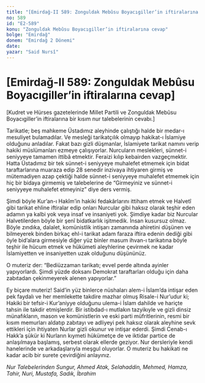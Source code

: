 ```yaml
---
title: "[Emirdağ-II 589: Zonguldak Mebûsu Boyacıgiller’in iftiralarına cevap]"
no: 589
id: "E2-589"
konu: "Zonguldak Mebûsu Boyacıgiller’in iftiralarına cevap"
bolge: "Emirdağ"
donem: "Emirdağ 2 Dönemi"
date: 
yazar: "Said Nursî"
---
```


# [Emirdağ-II 589: Zonguldak Mebûsu Boyacıgiller’in iftiralarına cevap]

<p class="takdim">[Kudret ve Hürses gazetelerinde Millet Partili ve Zonguldak Mebûsu Boyacıgiller’in iftiralarına bir kısım nur talebelerinin cevabı.]</p>

Tarikatle; beş mahkeme Üstadımız aleyhinde çalıştığı halde bir medar-ı mesuliyet bulamadılar. Ve mesleği tarikatçılık olmayıp hakikat-ı İslamiye olduğunu anladılar. Fakat bazı gizli düşmanlar, İslamiyete tarikat namını verip hakiki müslümanları ezmeye çalışıyorlar. Nurcuların meslekleri, sünnet-i seniyyeye tamamen ittibâ etmektir. Feraizi kılıp kebairden vazgeçmektir. Hatta Üstadımız bir tek sünnet-i seniyyeye muhalefet etmemek için bidat taraftarlarına muaraza edip 28 senedir inzivaya ihtiyaren girmiş ve mütemadiyen azap çektiği halde sünnet-i seniyyeye muhalefet etmemek için hiç bir bidaya girmemiş ve talebelerine de “Girmeyiniz ve sünnet-i seniyyeye muhalefet etmeyiniz” diye ders vermiş.

Şimdi böyle Kur’an-ı Hakîm’in hakiki fedakârlarını ittiham etmek ve Halvetî gibi tarikat ehline iftiralar edip onları Nurcular gibi haksız olarak teşhir eden adamın ya kalbi yok veya insaf ve insaniyeti yok. Şimdiye kadar biz Nurcular Halvetilerden böyle bir şenî bidatkarlık işitmedik. İnsan kusursuz olmaz. Böyle zındıka, dalalet, komünistlik intişarı zamanında ahiretini düşünen ve bilmeyerek binden birkaç ehl-i tarikat adam faraza iftira edenin dediği gibi öyle bid’alara girmesiyle diğer yüz binler masum ihvan-ı tarikatına böyle teşhir ile hücum etmek ve hükümeti aleyhlerine çevirmek ne kadar İslamiyetten ve insaniyetten uzak olduğunu düşününüz.

O muteriz der: “Bediüzzaman tarikatı; evvel perde altında ayinler yapıyorlardı. Şimdi yüzde doksanı Demokrat taraftarları olduğu için daha zabıtadan çekinmeyerek alenen yapıyorlar.”

Ey biçare muteriz! Said’in yüz binlerce nüshaları alem-i İslam’da intişar eden pek faydalı ve her memlekette takdire mazhar olmuş Risale-i Nur’udur ki; Hakiki bir tefsir-i Kur’aniyye olduğunu ulema-i İslam dahilde ve hariçte tahsin ile takdir etmişlerdir. Bir istibdad-ı mutlakın tazyikıyle ve gizli dinsiz münafıkların, mason ve komünistlerin ve eski parti müfritlerinin, resmi bir kısım memurları aldatıp zabıtayı ve adliyeyi pek haksız olarak aleyhine sevk ettikleri için ihtiyaten Nurlar gizli okunur ve intişar ederdi. Şimdi Cenab-ı Hakk’a şükür ki Nurların kıymeti hükümetçe de ve iktidar partice de anlaşılmaya başlamış, serbest olarak ellerde geziyor. Nur dersleriyle kendi hanelerinde ve arkadaşlarıyla meşgul oluyorlar. O muteriz bu hakikati ne kadar acib bir surete çevirdiğini anlayınız.

*Nur Talebelerinden*
*Sungur, Ahmed Atak, Selahaddin, Mehmed,*
*Hamza, Tahir, Nuri, Mustafa, Sadık, İbrahim*
